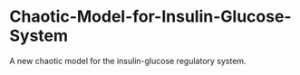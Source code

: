 # Chaotic-Model-for-Insulin-Glucose-System
 A new chaotic model for the  insulin-glucose regulatory system.
